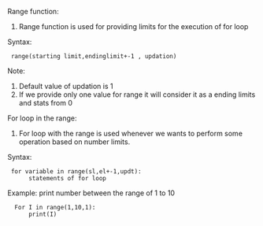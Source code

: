 Range function: 
1. Range function is used for providing limits for the execution of for loop 

Syntax: 

     range(starting limit,endinglimit+-1 , updation) 

Note: 
1. Default value of updation is 1 
2. If we provide only one value for range it will consider it as a ending limits and stats from 0 




For loop in the range: 
1. For loop with the range is used whenever we wants to perform some operation based on number limits. 

Syntax: 

     for variable in range(sl,el+-1,updt): 
          statements of for loop 

Example: 
print number between the range of 1 to 10
        
      For I in range(1,10,1): 
          print(I) 

